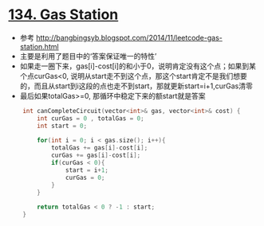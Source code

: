 # [134. Gas Station](https://leetcode.com/problems/gas-station/#/solutions)
* 参考 http://bangbingsyb.blogspot.com/2014/11/leetcode-gas-station.html
* 主要是利用了题目中的‘答案保证唯一的特性’
* 如果走一圈下来，gas[i]-cost[i]的和小于0，说明肯定没有这个点；如果到某个点curGas<0, 说明从start走不到这个点，那这个start肯定不是我们想要的，而且从start到i这段的点也走不到start，那就更新start=i+1,curGas清零
* 最后如果totalGas>=0, 那循环中稳定下来的额start就是答案

```C++
    int canCompleteCircuit(vector<int>& gas, vector<int>& cost) {
        int curGas = 0 , totalGas = 0;
        int start = 0;
        
        for(int i = 0; i < gas.size(); i++){
            totalGas += gas[i]-cost[i];
            curGas += gas[i]-cost[i];
            if(curGas < 0){
                start = i+1;
                curGas = 0;
            }
        }
        
        return totalGas < 0 ? -1 : start;
    }
```

